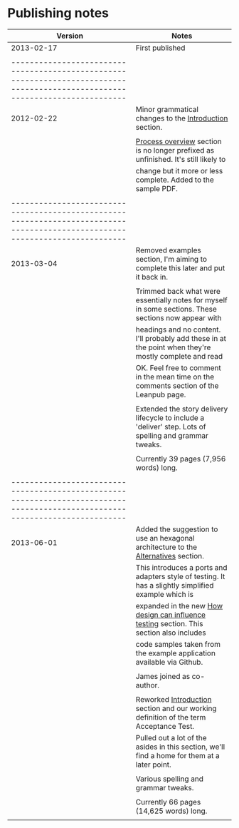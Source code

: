# Publishing notes

| Version           | Notes                                                                                                   |
|-------------------|---------------------------------------------------------------------------------------------------------|
| 2013-02-17        | First published                                                                                         |
|                   |                                                                                                         |
|-----------------------------------------------------------------------------------------------------------------------------|
| 2012-02-22        | Minor grammatical changes to the [Introduction](#introduction) section.                                 |
|                   |                                                                                                         |
|                   | [Process overview](#process-overview) section is no longer prefixed as unfinished. It's still likely to |
|                   | change but it more or less complete. Added to the sample PDF.                                           |
|                   |                                                                                                         |
|-----------------------------------------------------------------------------------------------------------------------------|
| 2013-03-04        | Removed examples section, I'm aiming to complete this later and put it back in.                         |
|                   |                                                                                                         |
|                   | Trimmed back what were essentially notes for myself in some sections. These sections now appear with    |
|                   | headings and no content. I'll probably add these in at the point when they're mostly complete and read  |
|                   | OK. Feel free to comment in the mean time on the comments section of the Leanpub page.                  |
|                   |                                                                                                         |
|                   | Extended the story delivery lifecycle to include a 'deliver' step. Lots of spelling and grammar tweaks. |
|                   |                                                                                                         |
|                   | Currently 39 pages (7,956 words) long.                                                                  |
|                   |                                                                                                         |
|-----------------------------------------------------------------------------------------------------------------------------|
| 2013-06-01        | Added the suggestion to use an hexagonal architecture to the [Alternatives](#alternatives) section.     |
|                   | This introduces a ports and adapters style of testing. It has a slightly simplified example which is    |
|                   | expanded in the new [How design can influence testing](#design) section. This section also includes     |
|                   | code samples taken from the example application available via Github.                                   |
|                   |                                                                                                         |
|                   | James joined as co-author.                                                                              |
|                   |                                                                                                         |
|                   | Reworked [Introduction](#introduction) section and our working definition of the term Acceptance Test.  |
|                   | Pulled out a lot of the asides in this section, we'll find a home for them at a later point.            |
|                   |                                                                                                         |
|                   | Various spelling and grammar tweaks.                                                                    |
|                   |                                                                                                         |
|                   | Currently 66 pages (14,625 words) long.                                                                 |
|                   |                                                                                                         |
